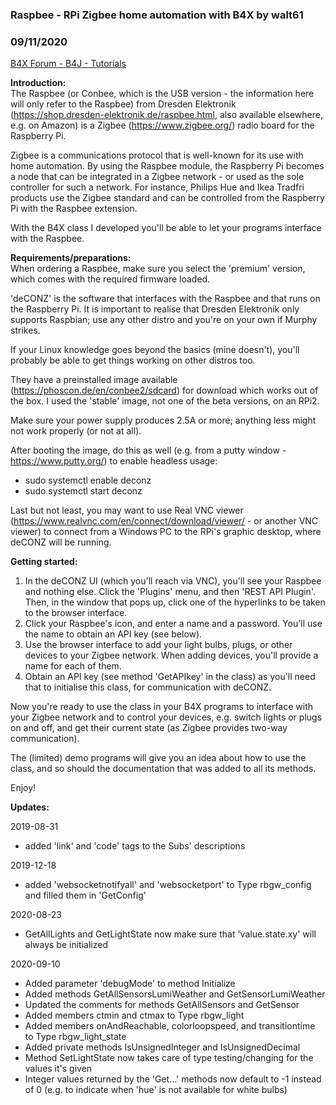 ### Raspbee - RPi Zigbee home automation with B4X by walt61
### 09/11/2020
[B4X Forum - B4J - Tutorials](https://www.b4x.com/android/forum/threads/107784/)

**Introduction:**  
The Raspbee (or Conbee, which is the USB version - the information here will only refer to the Raspbee) from Dresden Elektronik (<https://shop.dresden-elektronik.de/raspbee.html>, also available elsewhere, e.g. on Amazon) is a Zigbee (<https://www.zigbee.org/>) radio board for the Raspberry Pi.  
  
Zigbee is a communications protocol that is well-known for its use with home automation. By using the Raspbee module, the Raspberry Pi becomes a node that can be integrated in a Zigbee network - or used as the sole controller for such a network. For instance, Philips Hue and Ikea Tradfri products use the Zigbee standard and can be controlled from the Raspberry Pi with the Raspbee extension.  
  
With the B4X class I developed you'll be able to let your programs interface with the Raspbee.  
  
**Requirements/preparations:**  
When ordering a Raspbee, make sure you select the 'premium' version, which comes with the required firmware loaded.  
  
'deCONZ' is the software that interfaces with the Raspbee and that runs on the Raspberry Pi. It is important to realise that Dresden Elektronik only supports Raspbian; use any other distro and you're on your own if Murphy strikes.  
  
If your Linux knowledge goes beyond the basics (mine doesn't), you'll probably be able to get things working on other distros too.  
  
They have a preinstalled image available (<https://phoscon.de/en/conbee2/sdcard>) for download which works out of the box. I used the 'stable' image, not one of the beta versions, on an RPi2.  
  
Make sure your power supply produces 2.5A or more; anything less might not work properly (or not at all).  
  
After booting the image, do this as well (e.g. from a putty window - <https://www.putty.org/>) to enable headless usage:  
- sudo systemctl enable deconz  
- sudo systemctl start deconz  
  
Last but not least, you may want to use Real VNC viewer (<https://www.realvnc.com/en/connect/download/viewer/> - or another VNC viewer) to connect from a Windows PC to the RPi's graphic desktop, where deCONZ will be running.  
  
**Getting started:**  
1. In the deCONZ UI (which you'll reach via VNC), you'll see your Raspbee and nothing else. Click the 'Plugins' menu, and then 'REST API Plugin'. Then, in the window that pops up, click one of the hyperlinks to be taken to the browser interface.  
2. Click your Raspbee's icon, and enter a name and a password. You'll use the name to obtain an API key (see below).  
3. Use the browser interface to add your light bulbs, plugs, or other devices to your Zigbee network. When adding devices, you'll provide a name for each of them.  
4. Obtain an API key (see method 'GetAPIkey' in the class) as you'll need that to initialise this class, for communication with deCONZ.  
  
Now you're ready to use the class in your B4X programs to interface with your Zigbee network and to control your devices, e.g. switch lights or plugs on and off, and get their current state (as Zigbee provides two-way communication).  
  
The (limited) demo programs will give you an idea about how to use the class, and so should the documentation that was added to all its methods.  
  
Enjoy!  
  
**Updates:**  
  
 2019-08-31  
- added 'link' and 'code' tags to the Subs' descriptions  
  
 2019-12-18  
- added 'websocketnotifyall' and 'websocketport' to Type rbgw\_config and filled them in 'GetConfig'  
  
 2020-08-23  
- GetAllLights and GetLightState now make sure that 'value.state.xy' will always be initialized  
  
 2020-09-10  
- Added parameter 'debugMode' to method Initialize  
- Added methods GetAllSensorsLumiWeather and GetSensorLumiWeather  
- Updated the comments for methods GetAllSensors and GetSensor  
- Added members ctmin and ctmax to Type rbgw\_light  
- Added members onAndReachable, colorloopspeed, and transitiontime to Type rbgw\_light\_state  
- Added private methods IsUnsignedInteger and IsUnsignedDecimal  
- Method SetLightState now takes care of type testing/changing for the values it's given  
- Integer values returned by the 'Get…' methods now default to -1 instead of 0 (e.g. to indicate when 'hue' is not available for white bulbs)